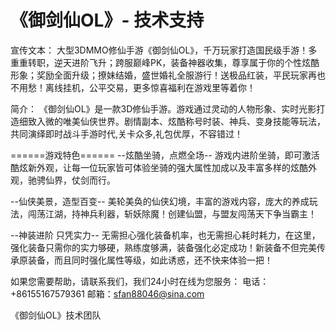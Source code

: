 # 《御剑仙OL》- 技术支持

宣传文本：
大型3DMMO修仙手游《御剑仙OL》，千万玩家打造国民级手游！多重重转职，逆天进阶飞升；跨服巅峰PK，装备神器收集，尊享属于你的个性炫酷形象；奖励全面升级；撩妹结婚，盛世婚礼全服游行！送极品红装，平民玩家再也不用愁！离线挂机，公平交易，更多惊喜福利在游戏里等着你！


简介：
《御剑仙OL》是一款3D修仙手游。游戏通过灵动的人物形象、实时光影打造细致入微的唯美仙侠世界。剧情副本、炫酷称号时装、神兵、变身技能等玩法，共同演绎即时战斗手游时代,关卡众多,礼包优厚，不容错过！ 

======游戏特色======
--炫酷坐骑，点燃全场--
游戏内进阶坐骑，即可激活酷炫新外观，让每一位玩家皆可体验坐骑的强大属性加成以及丰富多样的炫酷外观，驰骋仙界，仗剑而行。

--仙侠美景，造型百变--
美轮美奂的仙侠幻境，丰富的游戏内容，庞大的养成玩法，闯荡江湖，持神兵利器，斩妖除魔！创建仙盟，与盟友闯荡天下争当霸主！

--神装进阶 只凭实力--
无需担心强化装备机率，也无需担心耗时耗力，在这里，强化装备只需你的实力够硬，熟练度够满，装备强化必定成功！新装备不但完美传承原装备，而且同时强化属性等级，如此诱惑，还不快来体验一把！





如果您需要帮助，请联系我们，我们24小时在线为您服务：
电话：+86155167579361
邮箱：sfan88046@sina.com

《御剑仙OL》技术团队

